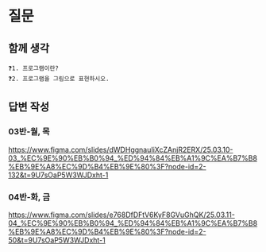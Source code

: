 # 질문
## 함께 생각
```
❓1. 프로그램이란?
❓2. 프로그램을 그림으로 표현하시오.
```

## 답변 작성
### 03반-월, 목
https://www.figma.com/slides/dWDHggnauIiXcZAnjR2ERX/25.03.10-03_%EC%9E%90%EB%B0%94_%ED%94%84%EB%A1%9C%EA%B7%B8%EB%9E%A8%EC%9D%B4%EB%9E%80%3F?node-id=2-132&t=9U7sOaP5W3WJDxht-1

### 04반-화, 금
https://www.figma.com/slides/e768DfDFtV6KyF8GVuGhQK/25.03.11-04_%EC%9E%90%EB%B0%94_%ED%94%84%EB%A1%9C%EA%B7%B8%EB%9E%A8%EC%9D%B4%EB%9E%80%3F?node-id=2-50&t=9U7sOaP5W3WJDxht-1
